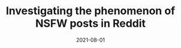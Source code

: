---
title: 'Investigating the phenomenon of NSFW posts in Reddit'
collection: publications
permalink: /publication/2021-08-01-Information Sciences-Investigating-the.md
excerpt: 'E. Corradini, A.  Nocera, D.  Ursino, L.  Virgili'
date: 2021-08-01
venue: 'Information Sciences'
link: 'https://doi.org/10.1016/j.ins.2021.01.062'
location: 'University of Pavia, Polytechnic University of Marche'
---